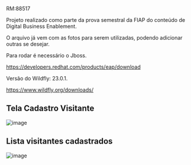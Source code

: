RM:88517

Projeto realizado como parte da prova semestral da FIAP do conteúdo de Digital Business Enablement.

O arquivo já vem com as fotos para serem utilizadas, podendo adicionar outras se desejar.

Para rodar é necessário o Jboss.

https://developers.redhat.com/products/eap/download

Versão do Wildfly: 23.0.1.

https://www.wildfly.org/downloads/

## Tela Cadastro Visitante

![image](https://user-images.githubusercontent.com/61067852/171002607-6aea56ea-035a-4fbc-abc0-94b0704ef59c.png)

## Lista visitantes cadastrados

![image](https://user-images.githubusercontent.com/61067852/171002948-42915a98-95c3-4c97-a19b-b0495a4f9556.png)
